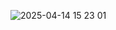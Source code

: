 ![2025-04-14 15 23 01](https://github.com/user-attachments/assets/5eec2c85-9444-44bf-92c7-a59edad80d9c)
